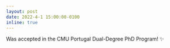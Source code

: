 ```yaml
---
layout: post
date: 2022-4-1 15:00:00-0100
inline: true
---
```


Was accepted in the CMU Portugal Dual-Degree PhD Program! :sparkles:
